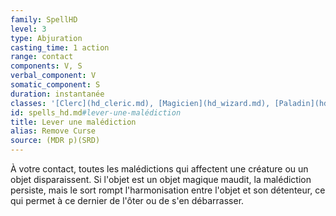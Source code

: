 ```yaml
---
family: SpellHD
level: 3
type: Abjuration
casting_time: 1 action
range: contact
components: V, S
verbal_component: V
somatic_component: S
duration: instantanée
classes: '[Clerc](hd_cleric.md), [Magicien](hd_wizard.md), [Paladin](hd_paladin.md), [Sorcier](hd_warlock.md)'
id: spells_hd.md#lever-une-malédiction
title: Lever une malédiction
alias: Remove Curse
source: (MDR p)(SRD)
---
```


À votre contact, toutes les malédictions qui affectent une créature ou un objet disparaissent. Si l'objet est un objet magique maudit, la malédiction persiste, mais le sort rompt l'harmonisation entre l'objet et son détenteur, ce qui permet à ce dernier de l'ôter ou de s'en débarrasser.

